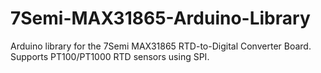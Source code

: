 # 7Semi-MAX31865-Arduino-Library
Arduino library for the 7Semi MAX31865 RTD-to-Digital Converter Board. Supports PT100/PT1000 RTD sensors using SPI.
